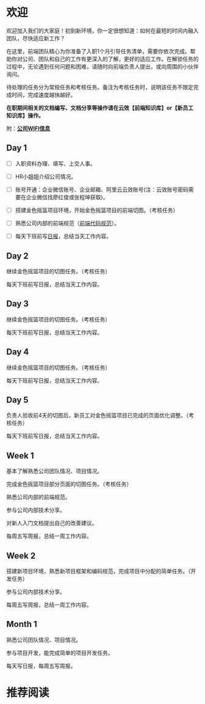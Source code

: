 # 欢迎

欢迎加入我们的大家庭！初到新环境，你一定很想知道：如何在最短的时间内融入团队，尽快适应新工作？

在这里，前端团队精心为你准备了入职1个月引导任务清单，需要你依次完成。帮助你对公司、团队和自己的工作有更深入的了解，更好的适应工作。在解锁任务的过程中，无论遇到任何问题和困难，请随时向前端负责人提出，或向周围的小伙伴询问。

待处理的任务分为常规任务和考核任务。备注为考核任务时，说明该任务不限定完成时间，完成速度越快越好。

**在职期间相关的文档编写、文档分享等操作请在云效【前端知识库】or【新员工知识库】操作。**

附：[__公司WIFI信息__](https://thoughts.aliyun.com/share/615fac3ac470bd001a15c3d3#title=办公室网络)

## Day 1

- [ ] 入职资料办理、填写、上交人事。

- [ ] HR小姐姐介绍公司情况。

- [ ] 账号开通：企业微信账号、企业邮箱、阿里云云效账号(注：云效账号密码需要在企业微信找廖红俊或张程坤获取)。

- [ ] 搭建金色摇篮项目环境，开始金色摇篮项目的前端切图。（考核任务）

- [ ] 熟悉公司内部的前端规范（[前端代码规范](../编码规范/前端规范文档.md)）。

- [ ] 每天下班前写[日报](./日报汇报格式)，总结当天工作内容。










## Day 2

继续金色摇篮项目的切图任务。（考核任务）

每天下班前写日报，总结当天工作内容。

## Day 3

继续金色摇篮项目的切图任务。（考核任务）

每天下班前写日报，总结当天工作内容。

## Day 4

继续金色摇篮项目的切图任务。（考核任务）

每天下班前写日报，总结当天工作内容。

## Day 5

负责人验收前4天的切图后，新员工对金色摇篮项目已完成的页面优化调整。（考核任务）

每天下班前写日报，总结当天工作内容。

## Week 1

基本了解熟悉公司团队情况、项目情况。

完成金色摇篮项目部分页面的切图任务。（考核任务）

熟悉公司内部的前端规范。

参与公司内部技术分享。

对新人入门文档提出自己的改善建议。

每周五写周报，总结一周工作内容。

## Week 2

搭建新项目环境，熟悉新项目框架和编码规范，完成项目中分配的简单任务。（开发任务）

参与公司内部技术分享。

每周五写周报，总结一周工作内容。

## Month 1

熟悉公司团队情况、项目情况。

参与项目开发，能完成简单的项目开发任务。

每天写日报，每周五写周报。



# 推荐阅读





